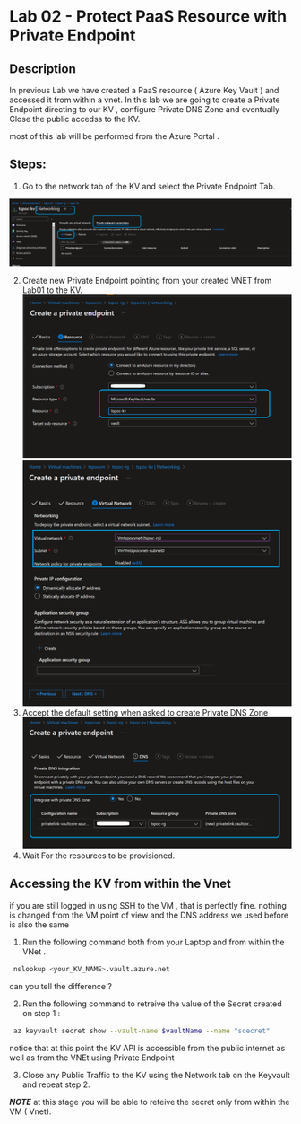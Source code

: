 # Lab 02 - Protect PaaS Resource with Private Endpoint

## Description 
In previous Lab we have created a PaaS resource ( Azure Key Vault ) and accessed it from within a vnet.
In this lab we are going to create a Private Endpoint directing to our KV , configure Private DNS Zone 
and eventually Close the public accedss to the KV.

most of this lab will be performed from the Azure Portal .


## Steps:

1. Go to the network tab of the KV and select the Private Endpoint Tab.

![net1](./p1.png)

2. Create new Private Endpoint pointing from your created VNET from Lab01 to the KV.
![net2](./p2.png)
![net2](./p3.png)
3. Accept the default setting when asked to create Private DNS Zone
![net2](./p4.png)
4. Wait For the resources to be provisioned.

## Accessing the KV from within the Vnet

if you are still logged in using SSH to the VM , that is perfectly fine.
nothing is changed from the VM point of view and the DNS address we used before is also the same 

1. Run the following command both from your Laptop and from within the VNet . 

```sh
 nslookup <your_KV_NAME>.vault.azure.net
```

can you tell the difference ? 

2. Run the following command to retreive the value of the Secret created on step 1 : 

```sh
 az keyvault secret show --vault-name $vaultName --name "scecret"
```

notice that at this point the KV API is accessible from the public internet as well as from the VNEt using Private Endpoint

3. Close any Public Traffic to the KV using the Network tab on the Keyvault and repeat step 2.

**_NOTE_** at this stage you will be able to reteive the secret only from within the VM ( Vnet).

